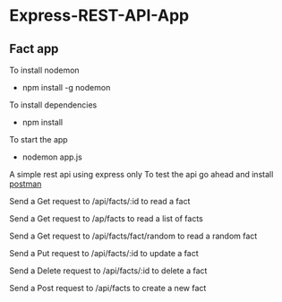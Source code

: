 # Express-REST-API-App
## Fact app

To install nodemon 
- npm install -g nodemon

To install dependencies
- npm install 

To start the app
- nodemon app.js

A simple rest api using express only
To test the api go ahead and install [postman](https://www.getpostman.com/)

Send a Get request to /api/facts/:id to read a fact

Send a Get request to /ap/facts to read a list of facts

Send a Get request to /api/facts/fact/random to read a random fact

Send a Put request to /api/facts/:id to update a fact

Send a Delete request to /api/facts/:id to delete a fact

Send a Post request to /api/facts to create a new fact



